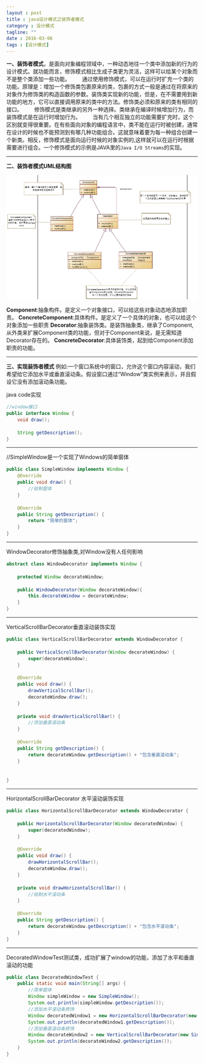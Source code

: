```yaml
---
layout : post
title : java设计模式之装饰者模式
category : 设计模式
tagline: ""
date : 2016-03-06
tags : [设计模式]
---
```


**一、装饰者模式**，是面向对象编程领域中，一种动态地往一个类中添加新的行为的设计模式。就功能而言，修饰模式相比生成子类更为灵活，这样可以给某个对象而不是整个类添加一些功能。
  &nbsp;&nbsp;&nbsp;&nbsp;&nbsp;&nbsp;&nbsp;通过使用修饰模式，可以在运行时扩充一个类的功能。原理是：增加一个修饰类包裹原来的类，包裹的方式一般是通过在将原来的对象作为修饰类的构造函数的参数。装饰类实现新的功能，但是，在不需要用到新功能的地方，它可以直接调用原来的类中的方法。修饰类必须和原来的类有相同的接口。
&nbsp;&nbsp;&nbsp;&nbsp;&nbsp;&nbsp;&nbsp;修饰模式是类继承的另外一种选择。类继承在编译时候增加行为，而装饰模式是在运行时增加行为。
&nbsp;&nbsp;&nbsp;&nbsp;&nbsp;&nbsp;&nbsp;当有几个相互独立的功能需要扩充时，这个区别就变得很重要。在有些面向对象的编程语言中，类不能在运行时被创建，通常在设计的时候也不能预测到有哪几种功能组合。这就意味着要为每一种组合创建一个新类。相反，修饰模式是面向运行时候的对象实例的,这样就可以在运行时根据需要进行组合。一个修饰模式的示例是JAVA里的`Java I/O Streams`的实现。

------

**二、装饰者模式UML结构图**

![Java And Unicode](/images/decorated.jpg)
  

**Component**:抽象构件。是定义一个对象接口，可以给这些对象动态地添加职责。
**ConcreteComponent**:具体构件。是定义了一个具体的对象，也可以给这个对象添加一些职责
**Decorator**:抽象装饰类。是装饰抽象类，继承了Component,从外类来扩展Component类的功能，但对于Component来说，是无需知道Decorator存在的。
**ConcreteDecorator**:具体装饰类，起到给Component添加职责的功能。

------

**三、实现装饰者模式**
例如:一个窗口系统中的窗口，允许这个窗口内容滚动，我们希望给它添加水平或垂直滚动条。假设窗口通过“Window”类实例来表示，并且假设它没有添加滚动条功能。

java code实现

```java
//window接口
public interface Window {
    void draw();

    String getDescription();
}
```
---------
//SimpleWindow是一个实现了Windows的简单窗体

```java
public class SimpleWindow implements Window {
    @Override
    public void draw() {
        //绘制窗体
    }

    @Override
    public String getDescription() {
        return "简单的窗体";
    }
}
```

--------
WindowDecorator修饰抽象类,对Window没有人任何影响

```java
abstract class WindowDecorator implements Window {

    protected Window decorateWindow;

    public WindowDecorator(Window decorateWindow){
        this.decorateWindow = decorateWindow;
    }
}
```
------
VerticalScrollBarDecorator垂直滚动装饰实现

```java
public class VerticalScrollBarDecorator extends WindowDecorator {

    public VerticalScrollBarDecorator(Window decorateWindow) {
        super(decorateWindow);
    }

    @Override
    public void draw() {
        drawVerticalScrollBar();
        decorateWindow.draw();
    }

    private void drawVerticalScrollBar() {
        //添加垂直滚动条
    }

    @Override
    public String getDescription() {
        return decorateWindow.getDescription() + "包含垂直滚动条";
    }


}
```
-----------

HorizontalScrollBarDecorator 水平滚动装饰实现

```java
public class HorizontalScrollBarDecorator extends WindowDecorator {

    public HorizontalScrollBarDecorator(Window decoratedWindow) {
        super(decoratedWindow);
    }

    @Override
    public void draw() {
        drawHorizontalScrollBar();
        decorateWindow.draw();
    }

    private void drawHorizontalScrollBar() {
        //绘制水平滚动条
    }

    @Override
    public String getDescription() {
        return decorateWindow.getDescription() + "包含水平滚动条";
    }
}
```
---------
DecoratedWindowTest测试类，成功扩展了window的功能，添加了水平和垂直滚动的功能

```java
public class DecoratedWindowTest {
    public static void main(String[] args) {
        //简单窗体
        Window simpleWindow = new SimpleWindow();
        System.out.println(simpleWindow.getDescription());
        //添加水平滚动条修饰
        Window decoratedWindow1 = new HorizontalScrollBarDecorator(new SimpleWindow());
        System.out.println(decoratedWindow1.getDescription());
        //添加垂直滚动条修饰
        Window decorateWindow2 = new VerticalScrollBarDecorator(new SimpleWindow());
        System.out.println(decorateWindow2.getDescription());
    }
}

```

